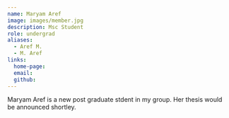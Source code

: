 ```yaml
---
name: Maryam Aref
image: images/member.jpg
description: Msc Student
role: undergrad
aliases:
  - Aref M.
  - M. Aref
links:
  home-page: 
  email: 
  github: 
---
```


Maryam Aref is a new post graduate stdent in my group. Her thesis would be announced shortley.
